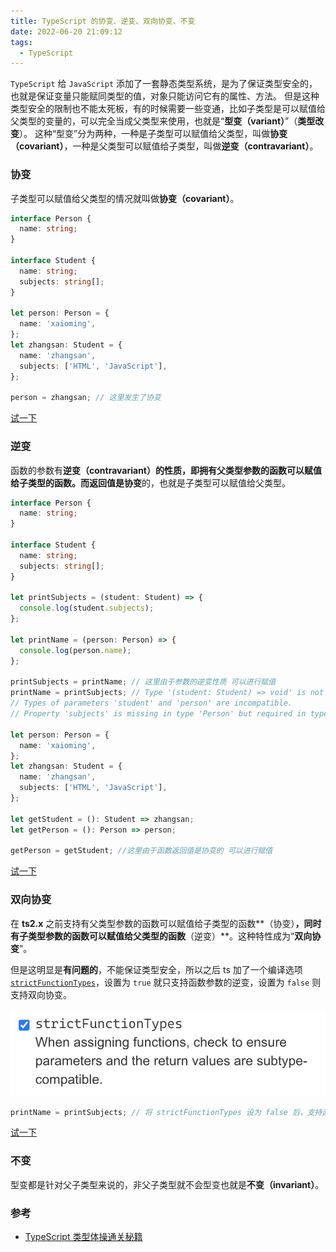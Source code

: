 ```yaml
---
title: TypeScript 的协变、逆变、双向协变、不变
date: 2022-06-20 21:09:12
tags:
  - TypeScript
---
```


`TypeScript` 给 `JavaScript` 添加了一套静态类型系统，是为了保证类型安全的，也就是保证变量只能赋同类型的值，对象只能访问它有的属性、方法。
但是这种类型安全的限制也不能太死板，有的时候需要一些变通，比如子类型是可以赋值给父类型的变量的，可以完全当成父类型来使用，也就是“**型变（variant）**”（**类型改变**）。
这种“型变”分为两种，一种是子类型可以赋值给父类型，叫做**协变（covariant）**，一种是父类型可以赋值给子类型，叫做**逆变（contravariant）**。

<!-- more -->

### 协变

子类型可以赋值给父类型的情况就叫做**协变（covariant）**。

```typescript
interface Person {
  name: string;
}

interface Student {
  name: string;
  subjects: string[];
}

let person: Person = {
  name: 'xaioming',
};
let zhangsan: Student = {
  name: 'zhangsan',
  subjects: ['HTML', 'JavaScript'],
};

person = zhangsan; // 这里发生了协变
```

[试一下](https://www.typescriptlang.org/play?strictFunctionTypes=false&ts=4.5.0-beta#code/JYOwLgpgTgZghgYwgAgArQM4HsTIN4BQyxyIcAthAFzIZhSgDmA3AQL7IEGiSyIoBlMAFcAJhHD4iJMpRp0GIFtOIZhAIwBWEBGAzz6TANoBddlwA2EMMgAOmHDXRRsuALxSSpCtWQByAA84YCxyJj8AGnZWKxsALwALOCUMZJohMQkbD0IvWV8-ROTGVJBIlVoNbV19ZCM-AAkAFQBZABlI-wApOAA3OAEEBlswPzM2VgJ7FxxkDyKU5OZkAHoV5EBN+MAZxMBF5UB8V0AwuUB5ZUAN5SA)

### 逆变

函数的参数有**逆变（contravariant）**的性质，即拥有父类型参数的函数可以赋值给子类型的函数。而返回值是**协变**的，也就是子类型可以赋值给父类型。

```typescript
interface Person {
  name: string;
}

interface Student {
  name: string;
  subjects: string[];
}

let printSubjects = (student: Student) => {
  console.log(student.subjects);
};

let printName = (person: Person) => {
  console.log(person.name);
};

printSubjects = printName; // 这里由于参数的逆变性质 可以进行赋值
printName = printSubjects; // Type '(student: Student) => void' is not assignable to type '(person: Person) => void'.
// Types of parameters 'student' and 'person' are incompatible.
// Property 'subjects' is missing in type 'Person' but required in type 'Student'.(2322)

let person: Person = {
  name: 'xaioming',
};
let zhangsan: Student = {
  name: 'zhangsan',
  subjects: ['HTML', 'JavaScript'],
};

let getStudent = (): Student => zhangsan;
let getPerson = (): Person => person;

getPerson = getStudent; //这里由于函数返回值是协变的 可以进行赋值
```

[试一下](https://www.typescriptlang.org/play?ts=4.5.0-beta#code/JYOwLgpgTgZghgYwgAgArQM4HsTIN4BQyxyIcAthAFzIZhSgDmA3AQL7IEGiSyIoBlMAFcAJhHD4iJMpRp0GIFtOIZhAIwBWEBGAzz6TANoBddlwA2EMMgAOisAI3bd+5AAo6YiWBpDv4ACUyAC8AHzIAG5YwKKsBPY8Tlo6eqEeXuJBoRGEJMgIONhWAHQWWIyeIllgJWoproGsbJbWdg4AchTUHraYODToUNggweFRMXFcieBdlOnufcM4Y7kqBUVYpeWVSyMlshBN5gkOyS5pIe08cxDMyAD0D8iAm-GAM4mAjK6AcXKAQ8qADqaAELdAGAJgA3lQDkBoAKWOQgHvlQCncoBt+MAMhGAaVjADwKpxu3XSM0czlSGHurRsewGaH6uCueRk3RoAHIAB5wYBYchMWkAGnYrCsNgAXgALOBKDBCvzVHzpKnEQ50gVCxgikAc9b1C5uIy0gASABUALIAGQ5yFpACk4JE4AIEAxbGBaWY2PEechGNZ-DUFoEqO6JeM5cKhdy2q6wEMRsQru4vWGcDk7OT4iGYxSXW7xeBWEA)

### 双向协变

在 **ts2.x** 之前支持有父类型参数的函数可以赋值给子类型的函数**（协变）**，同时有子类型参数的函数可以赋值给父类型的函数**（逆变）**。这种特性成为“**双向协变**”。

但是这明显是**有问题的**，不能保证类型安全，所以之后 ts 加了一个编译选项 [`strictFunctionTypes`](https://www.typescriptlang.org/tsconfig#strictFunctionTypes)，设置为 `true` 就只支持函数参数的逆变，设置为 `false` 则支持双向协变。

![strictFunctionTypes](/uploads/typescript-variant/strictFunctionTypes.png)

```typescript
printName = printSubjects; // 将 strictFunctionTypes 设为 false 后，支持函数参数的双向协变，类型检查不会报错，但不能严格保证类型安全。
```

[试一下](https://www.typescriptlang.org/play?strictFunctionTypes=false&ts=4.5.0-beta#code/JYOwLgpgTgZghgYwgAgArQM4HsTIN4BQyxyIcAthAFzIZhSgDmA3AQL7IEGiSyIoBlMAFcAJhHD4iJMpRp0GIFtOIZhAIwBWEBGAzz6TANoBddlwA2EMMgAOisAI3bd+5AAo6YiWBpDv4ACUyAC8AHzIAG5YwKKsBPY8Tlo6eqEeXuJBoRGEJMgIONhWAHQWWIyeIllgJWoproGsbJbWdg4AchTUHraYODToUNggweFRMXFcieBdlOnufcM4Y7kqBUVYpeWVSyMlshBN5gkOyS5pIe08cxDMyAD0D8iAm-GAM4mAjK6AcXKAQ8qADqaAELdAGAJgA3lQDkBoAKWOQgHvlQCncoBt+MAMhGAaVjADwKpxu3XSM0czlSGHuT2QgDAdWiGXQAMWEIF0wBwABUAJ59DDIQB90YAuOWQ8AsGBQgDgVQAw-99ADPKgEQVUGCuFowBhckA)

### 不变

型变都是针对父子类型来说的，非父子类型就不会型变也就是**不变（invariant）**。

### 参考

- [TypeScript 类型体操通关秘籍](https://juejin.cn/book/7047524421182947366)
